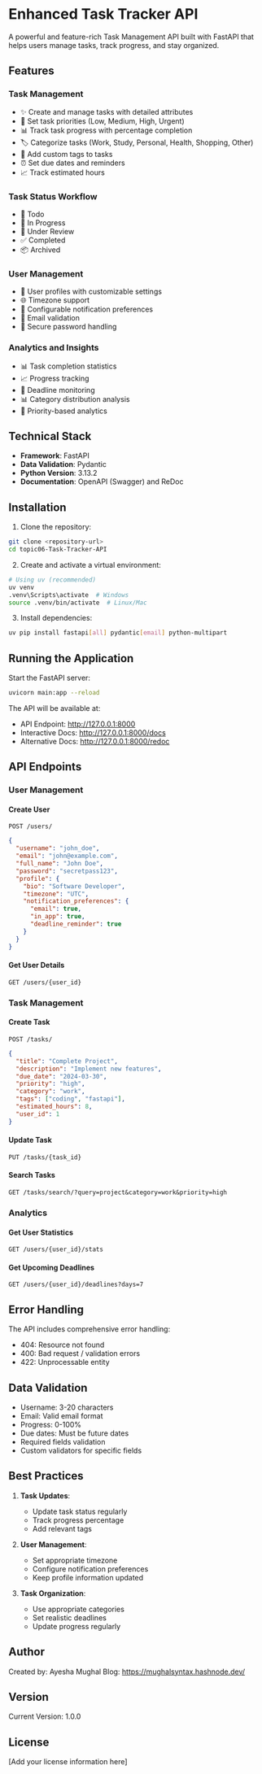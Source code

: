 # Enhanced Task Tracker API

A powerful and feature-rich Task Management API built with FastAPI that helps users manage tasks, track progress, and stay organized.

## Features

### Task Management
- ✨ Create and manage tasks with detailed attributes
- 🎯 Set task priorities (Low, Medium, High, Urgent)
- 📊 Track task progress with percentage completion
- 🏷️ Categorize tasks (Work, Study, Personal, Health, Shopping, Other)
- 🔖 Add custom tags to tasks
- ⏰ Set due dates and reminders
- 📈 Track estimated hours

### Task Status Workflow
- 📝 Todo
- 🔄 In Progress
- 👀 Under Review
- ✅ Completed
- 📦 Archived

### User Management
- 👤 User profiles with customizable settings
- 🌐 Timezone support
- 🔔 Configurable notification preferences
- 📧 Email validation
- 🔐 Secure password handling

### Analytics and Insights
- 📊 Task completion statistics
- 📈 Progress tracking
- 📅 Deadline monitoring
- 📊 Category distribution analysis
- 🎯 Priority-based analytics

## Technical Stack

- **Framework**: FastAPI
- **Data Validation**: Pydantic
- **Python Version**: 3.13.2
- **Documentation**: OpenAPI (Swagger) and ReDoc

## Installation

1. Clone the repository:
```bash
git clone <repository-url>
cd topic06-Task-Tracker-API
```

2. Create and activate a virtual environment:
```bash
# Using uv (recommended)
uv venv
.venv\Scripts\activate  # Windows
source .venv/bin/activate  # Linux/Mac
```

3. Install dependencies:
```bash
uv pip install fastapi[all] pydantic[email] python-multipart
```

## Running the Application

Start the FastAPI server:
```bash
uvicorn main:app --reload
```

The API will be available at:
- API Endpoint: http://127.0.0.1:8000
- Interactive Docs: http://127.0.0.1:8000/docs
- Alternative Docs: http://127.0.0.1:8000/redoc

## API Endpoints

### User Management

#### Create User
```http
POST /users/
```
```json
{
  "username": "john_doe",
  "email": "john@example.com",
  "full_name": "John Doe",
  "password": "secretpass123",
  "profile": {
    "bio": "Software Developer",
    "timezone": "UTC",
    "notification_preferences": {
      "email": true,
      "in_app": true,
      "deadline_reminder": true
    }
  }
}
```

#### Get User Details
```http
GET /users/{user_id}
```

### Task Management

#### Create Task
```http
POST /tasks/
```
```json
{
  "title": "Complete Project",
  "description": "Implement new features",
  "due_date": "2024-03-30",
  "priority": "high",
  "category": "work",
  "tags": ["coding", "fastapi"],
  "estimated_hours": 8,
  "user_id": 1
}
```

#### Update Task
```http
PUT /tasks/{task_id}
```

#### Search Tasks
```http
GET /tasks/search/?query=project&category=work&priority=high
```

### Analytics

#### Get User Statistics
```http
GET /users/{user_id}/stats
```

#### Get Upcoming Deadlines
```http
GET /users/{user_id}/deadlines?days=7
```

## Error Handling

The API includes comprehensive error handling:
- 404: Resource not found
- 400: Bad request / validation errors
- 422: Unprocessable entity

## Data Validation

- Username: 3-20 characters
- Email: Valid email format
- Progress: 0-100%
- Due dates: Must be future dates
- Required fields validation
- Custom validators for specific fields

## Best Practices

1. **Task Updates**:
   - Update task status regularly
   - Track progress percentage
   - Add relevant tags

2. **User Management**:
   - Set appropriate timezone
   - Configure notification preferences
   - Keep profile information updated

3. **Task Organization**:
   - Use appropriate categories
   - Set realistic deadlines
   - Update progress regularly

## Author

Created by: Ayesha Mughal
Blog: https://mughalsyntax.hashnode.dev/

## Version

Current Version: 1.0.0

## License

[Add your license information here]
